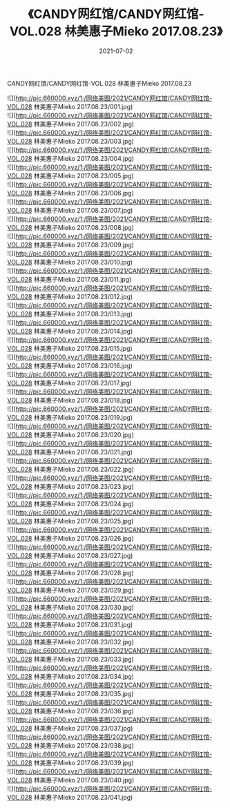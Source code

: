 ﻿---
layout: post
title:  《CANDY网红馆/CANDY网红馆-VOL.028 林美惠子Mieko 2017.08.23》
date:   2021-07-02
img: http://pic.660000.xyz/1:/网络美图/2021/CANDY网红馆/CANDY网红馆-VOL.028 林美惠子Mieko 2017.08.23/000.jpg
categories: [美女, 清纯, 唯美]
---

CANDY网红馆/CANDY网红馆-VOL.028 林美惠子Mieko 2017.08.23

 ![](http://pic.660000.xyz/1:/网络美图/2021/CANDY网红馆/CANDY网红馆-VOL.028 林美惠子Mieko 2017.08.23/001.jpg) <br>![](http://pic.660000.xyz/1:/网络美图/2021/CANDY网红馆/CANDY网红馆-VOL.028 林美惠子Mieko 2017.08.23/002.jpg) <br>![](http://pic.660000.xyz/1:/网络美图/2021/CANDY网红馆/CANDY网红馆-VOL.028 林美惠子Mieko 2017.08.23/003.jpg) <br>![](http://pic.660000.xyz/1:/网络美图/2021/CANDY网红馆/CANDY网红馆-VOL.028 林美惠子Mieko 2017.08.23/004.jpg) <br>![](http://pic.660000.xyz/1:/网络美图/2021/CANDY网红馆/CANDY网红馆-VOL.028 林美惠子Mieko 2017.08.23/005.jpg) <br>![](http://pic.660000.xyz/1:/网络美图/2021/CANDY网红馆/CANDY网红馆-VOL.028 林美惠子Mieko 2017.08.23/006.jpg) <br>![](http://pic.660000.xyz/1:/网络美图/2021/CANDY网红馆/CANDY网红馆-VOL.028 林美惠子Mieko 2017.08.23/007.jpg) <br>![](http://pic.660000.xyz/1:/网络美图/2021/CANDY网红馆/CANDY网红馆-VOL.028 林美惠子Mieko 2017.08.23/008.jpg) <br>![](http://pic.660000.xyz/1:/网络美图/2021/CANDY网红馆/CANDY网红馆-VOL.028 林美惠子Mieko 2017.08.23/009.jpg) <br>![](http://pic.660000.xyz/1:/网络美图/2021/CANDY网红馆/CANDY网红馆-VOL.028 林美惠子Mieko 2017.08.23/010.jpg) <br>![](http://pic.660000.xyz/1:/网络美图/2021/CANDY网红馆/CANDY网红馆-VOL.028 林美惠子Mieko 2017.08.23/011.jpg) <br>![](http://pic.660000.xyz/1:/网络美图/2021/CANDY网红馆/CANDY网红馆-VOL.028 林美惠子Mieko 2017.08.23/012.jpg) <br>![](http://pic.660000.xyz/1:/网络美图/2021/CANDY网红馆/CANDY网红馆-VOL.028 林美惠子Mieko 2017.08.23/013.jpg) <br>![](http://pic.660000.xyz/1:/网络美图/2021/CANDY网红馆/CANDY网红馆-VOL.028 林美惠子Mieko 2017.08.23/014.jpg) <br>![](http://pic.660000.xyz/1:/网络美图/2021/CANDY网红馆/CANDY网红馆-VOL.028 林美惠子Mieko 2017.08.23/015.jpg) <br>![](http://pic.660000.xyz/1:/网络美图/2021/CANDY网红馆/CANDY网红馆-VOL.028 林美惠子Mieko 2017.08.23/016.jpg) <br>![](http://pic.660000.xyz/1:/网络美图/2021/CANDY网红馆/CANDY网红馆-VOL.028 林美惠子Mieko 2017.08.23/017.jpg) <br>![](http://pic.660000.xyz/1:/网络美图/2021/CANDY网红馆/CANDY网红馆-VOL.028 林美惠子Mieko 2017.08.23/018.jpg) <br>![](http://pic.660000.xyz/1:/网络美图/2021/CANDY网红馆/CANDY网红馆-VOL.028 林美惠子Mieko 2017.08.23/019.jpg) <br>![](http://pic.660000.xyz/1:/网络美图/2021/CANDY网红馆/CANDY网红馆-VOL.028 林美惠子Mieko 2017.08.23/020.jpg) <br>![](http://pic.660000.xyz/1:/网络美图/2021/CANDY网红馆/CANDY网红馆-VOL.028 林美惠子Mieko 2017.08.23/021.jpg) <br>![](http://pic.660000.xyz/1:/网络美图/2021/CANDY网红馆/CANDY网红馆-VOL.028 林美惠子Mieko 2017.08.23/022.jpg) <br>![](http://pic.660000.xyz/1:/网络美图/2021/CANDY网红馆/CANDY网红馆-VOL.028 林美惠子Mieko 2017.08.23/023.jpg) <br>![](http://pic.660000.xyz/1:/网络美图/2021/CANDY网红馆/CANDY网红馆-VOL.028 林美惠子Mieko 2017.08.23/024.jpg) <br>![](http://pic.660000.xyz/1:/网络美图/2021/CANDY网红馆/CANDY网红馆-VOL.028 林美惠子Mieko 2017.08.23/025.jpg) <br>![](http://pic.660000.xyz/1:/网络美图/2021/CANDY网红馆/CANDY网红馆-VOL.028 林美惠子Mieko 2017.08.23/026.jpg) <br>![](http://pic.660000.xyz/1:/网络美图/2021/CANDY网红馆/CANDY网红馆-VOL.028 林美惠子Mieko 2017.08.23/027.jpg) <br>![](http://pic.660000.xyz/1:/网络美图/2021/CANDY网红馆/CANDY网红馆-VOL.028 林美惠子Mieko 2017.08.23/028.jpg) <br>![](http://pic.660000.xyz/1:/网络美图/2021/CANDY网红馆/CANDY网红馆-VOL.028 林美惠子Mieko 2017.08.23/029.jpg) <br>![](http://pic.660000.xyz/1:/网络美图/2021/CANDY网红馆/CANDY网红馆-VOL.028 林美惠子Mieko 2017.08.23/030.jpg) <br>![](http://pic.660000.xyz/1:/网络美图/2021/CANDY网红馆/CANDY网红馆-VOL.028 林美惠子Mieko 2017.08.23/031.jpg) <br>![](http://pic.660000.xyz/1:/网络美图/2021/CANDY网红馆/CANDY网红馆-VOL.028 林美惠子Mieko 2017.08.23/032.jpg) <br>![](http://pic.660000.xyz/1:/网络美图/2021/CANDY网红馆/CANDY网红馆-VOL.028 林美惠子Mieko 2017.08.23/033.jpg) <br>![](http://pic.660000.xyz/1:/网络美图/2021/CANDY网红馆/CANDY网红馆-VOL.028 林美惠子Mieko 2017.08.23/034.jpg) <br>![](http://pic.660000.xyz/1:/网络美图/2021/CANDY网红馆/CANDY网红馆-VOL.028 林美惠子Mieko 2017.08.23/035.jpg) <br>![](http://pic.660000.xyz/1:/网络美图/2021/CANDY网红馆/CANDY网红馆-VOL.028 林美惠子Mieko 2017.08.23/036.jpg) <br>![](http://pic.660000.xyz/1:/网络美图/2021/CANDY网红馆/CANDY网红馆-VOL.028 林美惠子Mieko 2017.08.23/037.jpg) <br>![](http://pic.660000.xyz/1:/网络美图/2021/CANDY网红馆/CANDY网红馆-VOL.028 林美惠子Mieko 2017.08.23/038.jpg) <br>![](http://pic.660000.xyz/1:/网络美图/2021/CANDY网红馆/CANDY网红馆-VOL.028 林美惠子Mieko 2017.08.23/039.jpg) <br>![](http://pic.660000.xyz/1:/网络美图/2021/CANDY网红馆/CANDY网红馆-VOL.028 林美惠子Mieko 2017.08.23/040.jpg) <br>![](http://pic.660000.xyz/1:/网络美图/2021/CANDY网红馆/CANDY网红馆-VOL.028 林美惠子Mieko 2017.08.23/041.jpg) <br>